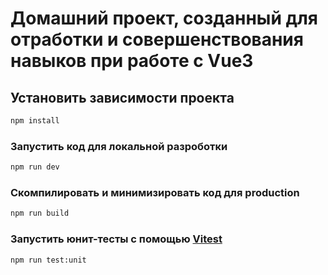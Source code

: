 # Домашний проект, созданный для отработки и совершенствования навыков при работе с Vue3


## Установить зависимости проекта

```sh
npm install
```

### Запустить код для локальной разроботки

```sh
npm run dev
```

### Скомпилировать и минимизировать код для production

```sh
npm run build
```

### Запустить юнит-тесты с помощью [Vitest](https://vitest.dev/)

```sh
npm run test:unit
```
